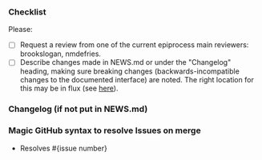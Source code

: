 ### Checklist

Please:
- [ ] Request a review from one of the current epiprocess main reviewers:
      brookslogan, nmdefries.
- [ ] Describe changes made in NEWS.md or under the "Changelog" heading, making
      sure breaking changes (backwards-incompatible changes to the documented
      interface) are noted. The right location for this may be in flux (see
      [here](https://github.com/cmu-delphi/epiprocess/pull/398)).

### Changelog (if not put in NEWS.md)

### Magic GitHub syntax to resolve Issues on merge

- Resolves #{issue number}
